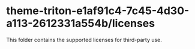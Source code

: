 # theme-triton-e1af91c4-7c45-4d30-a113-2612331a554b/licenses

This folder contains the supported licenses for third-party use.
